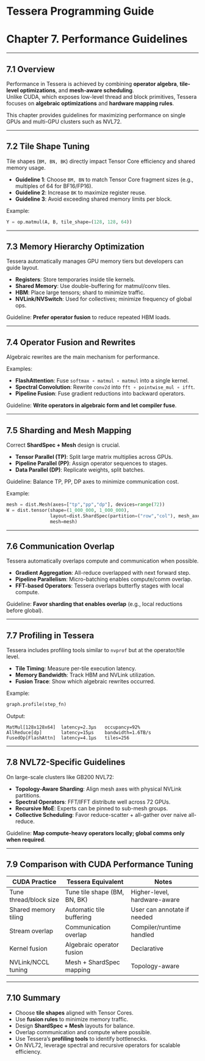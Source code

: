 # Tessera Programming Guide
# Chapter 7. Performance Guidelines

---

## 7.1 Overview

Performance in Tessera is achieved by combining **operator algebra**, **tile-level optimizations**, and **mesh-aware scheduling**.  
Unlike CUDA, which exposes low-level thread and block primitives, Tessera focuses on **algebraic optimizations** and **hardware mapping rules**.  

This chapter provides guidelines for maximizing performance on single GPUs and multi-GPU clusters such as NVL72.  

---

## 7.2 Tile Shape Tuning

Tile shapes (`BM, BN, BK`) directly impact Tensor Core efficiency and shared memory usage.  

- **Guideline 1**: Choose `BM, BN` to match Tensor Core fragment sizes (e.g., multiples of 64 for BF16/FP16).  
- **Guideline 2**: Increase `BK` to maximize register reuse.  
- **Guideline 3**: Avoid exceeding shared memory limits per block.  

Example:
```python
Y = op.matmul(A, B, tile_shape=(128, 128, 64))
```

---

## 7.3 Memory Hierarchy Optimization

Tessera automatically manages GPU memory tiers but developers can guide layout.  

- **Registers**: Store temporaries inside tile kernels.  
- **Shared Memory**: Use double-buffering for matmul/conv tiles.  
- **HBM**: Place large tensors; shard to minimize traffic.  
- **NVLink/NVSwitch**: Used for collectives; minimize frequency of global ops.  

Guideline: **Prefer operator fusion** to reduce repeated HBM loads.  

---

## 7.4 Operator Fusion and Rewrites

Algebraic rewrites are the main mechanism for performance.  

Examples:  
- **FlashAttention**: Fuse `softmax ∘ matmul ∘ matmul` into a single kernel.  
- **Spectral Convolution**: Rewrite `conv2d` into `fft ∘ pointwise_mul ∘ ifft`.  
- **Pipeline Fusion**: Fuse gradient reductions into backward operators.  

Guideline: **Write operators in algebraic form and let compiler fuse**.  

---

## 7.5 Sharding and Mesh Mapping

Correct **ShardSpec + Mesh** design is crucial.  

- **Tensor Parallel (TP)**: Split large matrix multiplies across GPUs.  
- **Pipeline Parallel (PP)**: Assign operator sequences to stages.  
- **Data Parallel (DP)**: Replicate weights, split batches.  

Guideline: Balance TP, PP, DP axes to minimize communication cost.  

Example:
```python
mesh = dist.Mesh(axes=["tp","pp","dp"], devices=range(72))
W = dist.tensor(shape=(1_000_000, 1_000_000),
                layout=dist.ShardSpec(partition=("row","col"), mesh_axes=("tp","pp")),
                mesh=mesh)
```

---

## 7.6 Communication Overlap

Tessera automatically overlaps compute and communication when possible.  

- **Gradient Aggregation**: All-reduce overlapped with next forward step.  
- **Pipeline Parallelism**: Micro-batching enables compute/comm overlap.  
- **FFT-based Operators**: Tessera overlaps butterfly stages with local compute.  

Guideline: **Favor sharding that enables overlap** (e.g., local reductions before global).  

---

## 7.7 Profiling in Tessera

Tessera includes profiling tools similar to `nvprof` but at the operator/tile level.  

- **Tile Timing**: Measure per-tile execution latency.  
- **Memory Bandwidth**: Track HBM and NVLink utilization.  
- **Fusion Trace**: Show which algebraic rewrites occurred.  

Example:
```python
graph.profile(step_fn)
```

Output:
```
MatMul[128x128x64]  latency=2.3µs   occupancy=92%
AllReduce[dp]       latency=15µs    bandwidth=1.6TB/s
FusedOp[FlashAttn]  latency=4.1µs   tiles=256
```

---

## 7.8 NVL72-Specific Guidelines

On large-scale clusters like GB200 NVL72:  

- **Topology-Aware Sharding**: Align mesh axes with physical NVLink partitions.  
- **Spectral Operators**: FFT/IFFT distribute well across 72 GPUs.  
- **Recursive MoE**: Experts can be pinned to sub-mesh groups.  
- **Collective Scheduling**: Favor reduce-scatter + all-gather over naive all-reduce.  

Guideline: **Map compute-heavy operators locally; global comms only when required**.  

---

## 7.9 Comparison with CUDA Performance Tuning

| CUDA Practice        | Tessera Equivalent | Notes |
|----------------------|--------------------|-------|
| Tune thread/block size | Tune tile shape (BM, BN, BK) | Higher-level, hardware-aware |
| Shared memory tiling | Automatic tile buffering | User can annotate if needed |
| Stream overlap       | Communication overlap | Compiler/runtime handled |
| Kernel fusion        | Algebraic operator fusion | Declarative |
| NVLink/NCCL tuning   | Mesh + ShardSpec mapping | Topology-aware |

---

## 7.10 Summary

- Choose **tile shapes** aligned with Tensor Cores.  
- Use **fusion rules** to minimize memory traffic.  
- Design **ShardSpec + Mesh** layouts for balance.  
- Overlap communication and compute where possible.  
- Use Tessera’s **profiling tools** to identify bottlenecks.  
- On NVL72, leverage spectral and recursive operators for scalable efficiency.  

